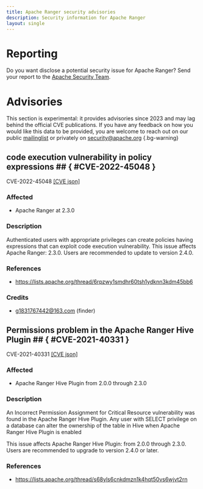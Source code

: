 ```yaml
---
title: Apache Ranger security advisories
description: Security information for Apache Ranger
layout: single
---
```


# Reporting

Do you want disclose a potential security issue for Apache Ranger? Send your report to the  [Apache Security Team](mailto:security@apache.org).

# Advisories

This section is experimental: it provides advisories since 2023 and may lag behind the official CVE publications. If you have any feedback on how you would like this data to be provided, you are welcome to reach out on our public [mailinglist](/mailinglist) or privately on [security@apache.org](mailto:security@apache.org)
{.bg-warning}

## code execution vulnerability in policy expressions ## { #CVE-2022-45048 }

CVE-2022-45048 [\[CVE json\]](./CVE-2022-45048.cve.json)

### Affected

* Apache Ranger at 2.3.0


### Description

<p>Authenticated users with appropriate privileges can create policies having expressions that can exploit code execution vulnerability.&nbsp;This issue affects Apache Ranger: 2.3.0. Users are recommended to update to version 2.4.0.<br></p>

### References
* https://lists.apache.org/thread/6rpzwy1smdhr60tsh1ydknn3kdm45bb6


### Credits
* g1831767442@163.com (finder)


## Permissions problem in the Apache Ranger Hive Plugin ## { #CVE-2021-40331 }

CVE-2021-40331 [\[CVE json\]](./CVE-2021-40331.cve.json)

### Affected

* Apache Ranger Hive Plugin from 2.0.0 through 2.3.0


### Description

An Incorrect Permission Assignment for Critical Resource vulnerability was found in the Apache Ranger Hive Plugin. Any user with SELECT privilege on a database can alter the ownership of the table in Hive when Apache Ranger Hive Plugin is enabled<br><p>This issue affects Apache Ranger Hive Plugin: from 2.0.0 through 2.3.0. Users are recommended to upgrade to version 2.4.0 or later.<br></p>

### References
* https://lists.apache.org/thread/s68yls6cnkdmzn1k4hqt50vs6wjvt2rn
